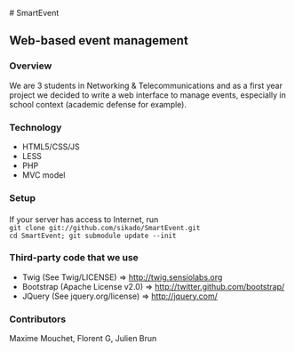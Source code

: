 # SmartEvent
## Web-based event management

### Overview
We are 3 students in Networking & Telecommunications and as a first year project we decided to write a web interface to manage events, especially in school context (academic defense for example).

### Technology
* HTML5/CSS/JS
* LESS
* PHP
* MVC model

### Setup
####
If your server has access to Internet, run  
`git clone git://github.com/sikado/SmartEvent.git`  
`cd SmartEvent; git submodule update --init`

### Third-party code that we use
* Twig (See Twig/LICENSE) => http://twig.sensiolabs.org
* Bootstrap (Apache License v2.0) => http://twitter.github.com/bootstrap/
* JQuery (See jquery.org/license) => http://jquery.com/

### Contributors
Maxime Mouchet, Florent G, Julien Brun
